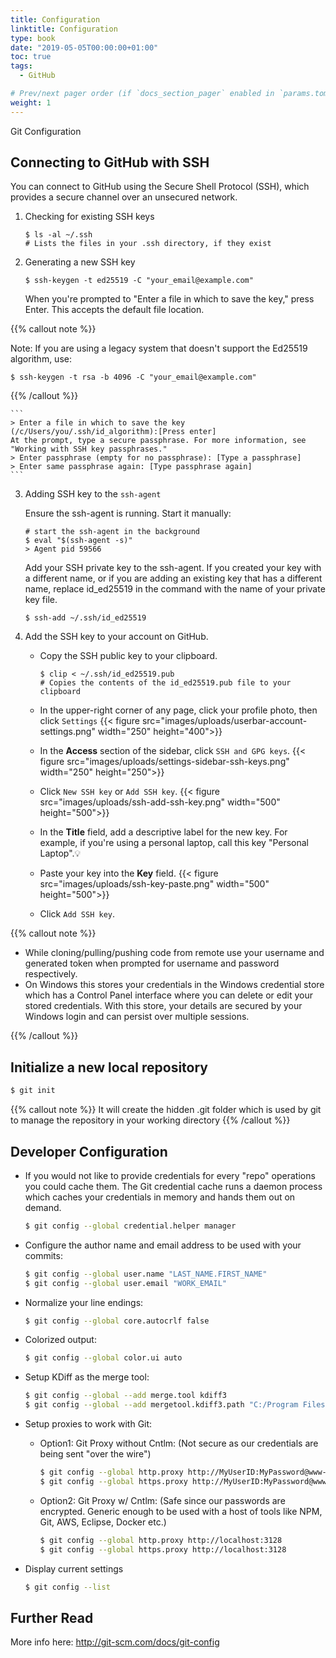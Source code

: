```yaml
---
title: Configuration
linktitle: Configuration
type: book
date: "2019-05-05T00:00:00+01:00"
toc: true
tags:
  - GitHub

# Prev/next pager order (if `docs_section_pager` enabled in `params.toml`)
weight: 1
---
```


Git Configuration

<!--more-->

## Connecting to GitHub with SSH

You can connect to GitHub using the Secure Shell Protocol (SSH), which provides a secure channel over an unsecured network.

1. Checking for existing SSH keys
    ```
    $ ls -al ~/.ssh
    # Lists the files in your .ssh directory, if they exist
    ```

2. Generating a new SSH key
    ```
    $ ssh-keygen -t ed25519 -C "your_email@example.com"
    ```
    When you're prompted to "Enter a file in which to save the key," press Enter. This accepts the default file location.

{{% callout note %}}

Note: If you are using a legacy system that doesn't support the Ed25519 algorithm, use:
```
$ ssh-keygen -t rsa -b 4096 -C "your_email@example.com"
```
{{% /callout %}}

    ```
    > Enter a file in which to save the key (/c/Users/you/.ssh/id_algorithm):[Press enter]
    At the prompt, type a secure passphrase. For more information, see "Working with SSH key passphrases."
    > Enter passphrase (empty for no passphrase): [Type a passphrase]
    > Enter same passphrase again: [Type passphrase again]
    ```

3. Adding SSH key to the ```ssh-agent```

    Ensure the ssh-agent is running. Start it manually:
      ```
      # start the ssh-agent in the background
      $ eval "$(ssh-agent -s)"
      > Agent pid 59566
      ```

    Add your SSH private key to the ssh-agent. If you created your key with a different name, or if you are adding an existing key that has a different name, replace id_ed25519 in the command with the name of your private key file.

      ```
      $ ssh-add ~/.ssh/id_ed25519
      ```

4. Add the SSH key to your account on GitHub.

    * Copy the SSH public key to your clipboard.
      ```
      $ clip < ~/.ssh/id_ed25519.pub
      # Copies the contents of the id_ed25519.pub file to your clipboard
      ```

    * In the upper-right corner of any page, click your profile photo, then click ```Settings```
      {{< figure src="images/uploads/userbar-account-settings.png" width="250" height="400">}}

    * In the **Access** section of the sidebar, click ```SSH and GPG keys```.
      {{< figure src="images/uploads/settings-sidebar-ssh-keys.png" width="250" height="250">}}

    * Click ```New SSH key``` or ```Add SSH key```.
      {{< figure src="images/uploads/ssh-add-ssh-key.png" width="500" height="500">}}

    * In the **Title** field, add a descriptive label for the new key.
      For example, if you're using a personal laptop, call this key "Personal Laptop".💡

    * Paste your key into the **Key** field.
      {{< figure src="images/uploads/ssh-key-paste.png" width="500" height="500">}}

    * Click ```Add SSH key```.

{{% callout note %}}

- While cloning/pulling/pushing code from remote use your username and generated token when prompted for username and password respectively.
- On Windows this stores your credentials in the Windows credential store which has a Control Panel interface where you can delete or edit your stored credentials. With this store, your details are secured by your Windows login and can persist over multiple sessions.

{{% /callout %}}

## Initialize a new local repository

  ```bash
  $ git init
  ```

  {{% callout note %}}
  It will create the hidden .git folder which is used by git to manage the repository in your working directory
  {{% /callout %}}

## Developer Configuration

* If you would not like to provide credentials for every "repo" operations you could cache them. The Git credential cache runs a daemon process which caches your credentials in memory and hands them out on demand.

  ```bash
  $ git config --global credential.helper manager
  ```

* Configure the author name and email address to be used with your commits:

  ```bash
  $ git config --global user.name "LAST_NAME.FIRST_NAME"
  $ git config --global user.email "WORK_EMAIL"
  ```
* Normalize your line endings:

  ```bash
  $ git config --global core.autocrlf false
  ```
* Colorized output:

  ```bash
  $ git config --global color.ui auto
  ```
* Setup KDiff as the merge tool:

  ```bash
  $ git config --global --add merge.tool kdiff3
  $ git config --global --add mergetool.kdiff3.path "C:/Program Files/KDiff3/kdiff3.exe"
  ```

* Setup proxies to work with Git:
    * Option1: Git Proxy without Cntlm: (Not secure as our credentials are being sent "over the wire")
      ```bash
      $ git config --global http.proxy http://MyUserID:MyPassword@www-proxy.company.com:80
      $ git config --global https.proxy http://MyUserID:MyPassword@www-proxy.company.com:80
      ```
    * Option2: Git Proxy w/ Cntlm: (Safe since our passwords are encrypted. Generic enough to be used with a host of tools like NPM, Git, AWS, Eclipse, Docker etc.)
      ```bash
      $ git config --global http.proxy http://localhost:3128
      $ git config --global https.proxy http://localhost:3128
      ```
* Display current settings

  ```bash
  $ git config --list
  ```

## Further Read

More info here: <http://git-scm.com/docs/git-config>
